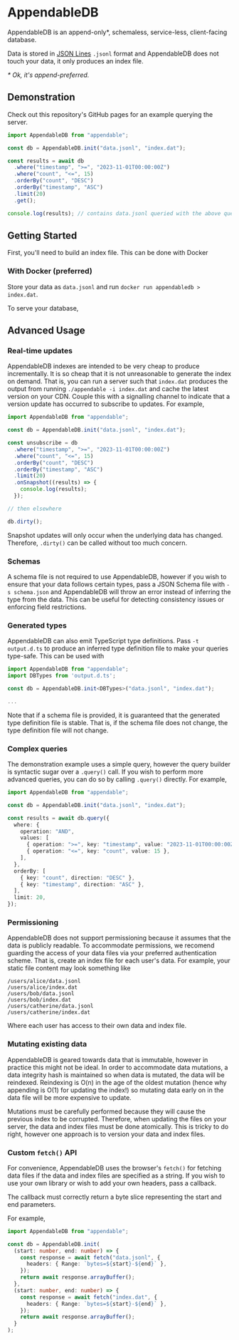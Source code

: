 # AppendableDB

AppendableDB is an append-only\*, schemaless, service-less, client-facing database.

Data is stored in [JSON Lines](https://jsonlines.org/) `.jsonl` format and AppendableDB
does not touch your data, it only produces an index file.

_\* Ok, it's append-preferred._

## Demonstration

Check out this repository's GitHub pages for an example querying the server.

```ts
import AppendableDB from "appendable";

const db = AppendableDB.init("data.jsonl", "index.dat");

const results = await db
  .where("timestamp", ">=", "2023-11-01T00:00:00Z")
  .where("count", "<=", 15)
  .orderBy("count", "DESC")
  .orderBy("timestamp", "ASC")
  .limit(20)
  .get();

console.log(results); // contains data.jsonl queried with the above query.
```

## Getting Started

First, you'll need to build an index file. This can be done with Docker

### With Docker (preferred)

Store your data as `data.jsonl` and run `docker run appendabledb > index.dat`.

To serve your database,

## Advanced Usage

### Real-time updates

AppendableDB indexes are intended to be very cheap to produce incrementally. It is so
cheap that it is not unreasonable to generate the index on demand. That is, you can
run a server such that `index.dat` produces the output from running
`./appendable -i index.dat` and cache the latest version on your CDN. Couple this with
a signalling channel to indicate that a version update has occurred to subscribe to
updates. For example,

```ts
import AppendableDB from "appendable";

const db = AppendableDB.init("data.jsonl", "index.dat");

const unsubscribe = db
  .where("timestamp", ">=", "2023-11-01T00:00:00Z")
  .where("count", "<=", 15)
  .orderBy("count", "DESC")
  .orderBy("timestamp", "ASC")
  .limit(20)
  .onSnapshot((results) => {
    console.log(results);
  });

// then elsewhere

db.dirty();
```

Snapshot updates will only occur when the underlying data has changed. Therefore, `.dirty()`
can be called without too much concern.

### Schemas

A schema file is not required to use AppendableDB, however if you wish to ensure that
your data follows certain types, pass a JSON Schema file with `-s schema.json` and
AppendableDB will throw an error instead of inferring the type from the data. This
can be useful for detecting consistency issues or enforcing field restrictions.

### Generated types

AppendableDB can also emit TypeScript type definitions. Pass `-t output.d.ts` to produce
an inferred type definition file to make your queries type-safe. This can be used with

```ts
import AppendableDB from "appendable";
import DBTypes from 'output.d.ts';

const db = AppendableDB.init<DBTypes>("data.jsonl", "index.dat");

...
```

Note that if a schema file is provided, it is guaranteed that the generated type definition
file is stable. That is, if the schema file does not change, the type definition file will
not change.

### Complex queries

The demonstration example uses a simple query, however the query builder is syntactic sugar over
a `.query()` call. If you wish to perform more advanced queries, you can do so by calling `.query()`
directly. For example,

```ts
import AppendableDB from "appendable";

const db = AppendableDB.init("data.jsonl", "index.dat");

const results = await db.query({
  where: {
    operation: "AND",
    values: [
      { operation: ">=", key: "timestamp", value: "2023-11-01T00:00:00Z" },
      { operation: "<=", key: "count", value: 15 },
    ],
  },
  orderBy: [
    { key: "count", direction: "DESC" },
    { key: "timestamp", direction: "ASC" },
  ],
  limit: 20,
});
```

### Permissioning

AppendableDB does not support permissioning because it assumes that the data is publicly
readable. To accommodate permissions, we recomend guarding the access of your data files
via your preferred authentication scheme. That is, create an index file for each user's
data. For example, your static file content may look something like

```
/users/alice/data.jsonl
/users/alice/index.dat
/users/bob/data.jsonl
/users/bob/index.dat
/users/catherine/data.jsonl
/users/catherine/index.dat
```

Where each user has access to their own data and index file.

### Mutating existing data

AppendableDB is geared towards data that is immutable, however in practice this might not
be ideal. In order to accommodate data mutations, a data integrity hash is maintained so
when data is mutated, the data will be reindexed. Reindexing is O(n) in the age
of the oldest mutation (hence why appending is O(1) for updating the index!) so mutating
data early on in the data file will be more expensive to update.

Mutations must be carefully performed because they will cause the previous index
to be corrupted. Therefore, when updating the files on your server, the data and index
files must be done atomically. This is tricky to do right, however one approach is to
version your data and index files.

### Custom `fetch()` API

For convenience, AppendableDB uses the browser's `fetch()` for fetching data files if
the data and index files are specified as a string. If you wish to use your own library
or wish to add your own headers, pass a callback.

The callback must correctly return a byte slice representing the start and end parameters.

For example,

```ts
import AppendableDB from "appendable";

const db = AppendableDB.init(
  (start: number, end: number) => {
    const response = await fetch("data.jsonl", {
      headers: { Range: `bytes=${start}-${end}` },
    });
    return await response.arrayBuffer();
  },
  (start: number, end: number) => {
    const response = await fetch("index.dat", {
      headers: { Range: `bytes=${start}-${end}` },
    });
    return await response.arrayBuffer();
  }
);
```
